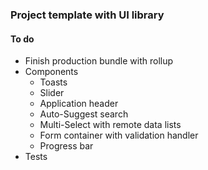 ### Project template with UI library

#### To do

- Finish production bundle with rollup
- Components
  - Toasts
  - Slider
  - Application header
  - Auto-Suggest search
  - Multi-Select with remote data lists
  - Form container with validation handler
  - Progress bar
- Tests
